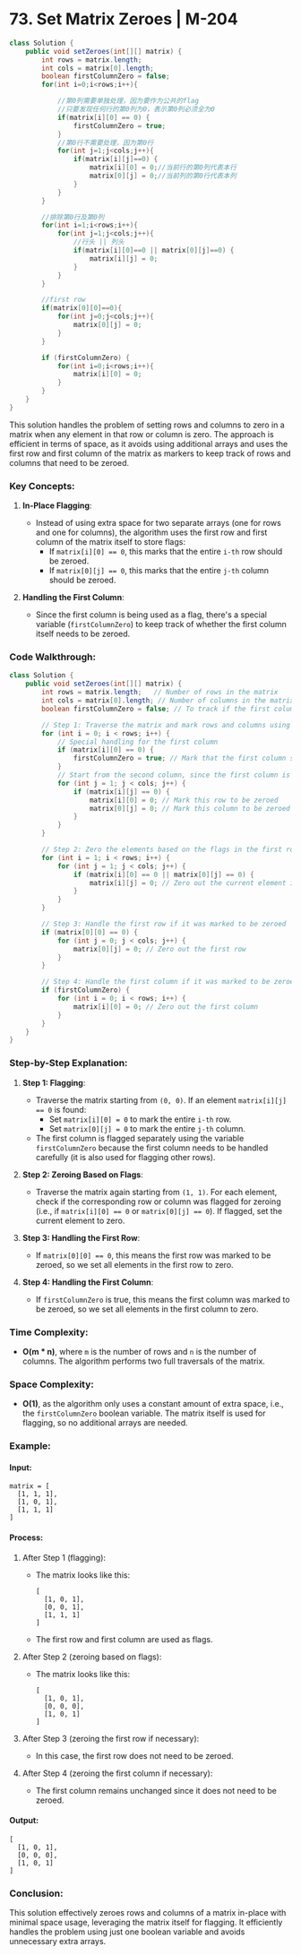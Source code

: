 # 73. Set Matrix Zeroes | M-204

```java
class Solution {
    public void setZeroes(int[][] matrix) {
        int rows = matrix.length;
        int cols = matrix[0].length;
        boolean firstColumnZero = false;
        for(int i=0;i<rows;i++){

            //第0列需要单独处理，因为要作为公共的flag
            //只要发现任何行的第0列为0，表示第0列必须全为0
            if(matrix[i][0] == 0) {
                firstColumnZero = true;
            }
            //第0行不需要处理，因为第0行
            for(int j=1;j<cols;j++){
                if(matrix[i][j]==0) {
                    matrix[i][0] = 0;//当前行的第0列代表本行
                    matrix[0][j] = 0;//当前列的第0行代表本列
                }
            }
        }

        //排除第0行及第0列
        for(int i=1;i<rows;i++){
            for(int j=1;j<cols;j++){
                //行头 || 列头
                if(matrix[i][0]==0 || matrix[0][j]==0) {
                    matrix[i][j] = 0;
                }
            }
        }

        //first row
        if(matrix[0][0]==0){
            for(int j=0;j<cols;j++){
                matrix[0][j] = 0;
            }
        }

        if (firstColumnZero) {
            for(int i=0;i<rows;i++){
                matrix[i][0] = 0;
            }
        }
    }
}
```
This solution handles the problem of setting rows and columns to zero in a matrix when any element in that row or column is zero. The approach is efficient in terms of space, as it avoids using additional arrays and uses the first row and first column of the matrix as markers to keep track of rows and columns that need to be zeroed.

### Key Concepts:

1. **In-Place Flagging**:
    - Instead of using extra space for two separate arrays (one for rows and one for columns), the algorithm uses the first row and first column of the matrix itself to store flags:
        - If `matrix[i][0] == 0`, this marks that the entire `i-th` row should be zeroed.
        - If `matrix[0][j] == 0`, this marks that the entire `j-th` column should be zeroed.

2. **Handling the First Column**:
    - Since the first column is being used as a flag, there's a special variable (`firstColumnZero`) to keep track of whether the first column itself needs to be zeroed.

### Code Walkthrough:

```java
class Solution {
    public void setZeroes(int[][] matrix) {
        int rows = matrix.length;   // Number of rows in the matrix
        int cols = matrix[0].length; // Number of columns in the matrix
        boolean firstColumnZero = false; // To track if the first column should be zeroed

        // Step 1: Traverse the matrix and mark rows and columns using the first row and first column
        for (int i = 0; i < rows; i++) {
            // Special handling for the first column
            if (matrix[i][0] == 0) {
                firstColumnZero = true; // Mark that the first column should be zeroed
            }
            // Start from the second column, since the first column is used for flagging
            for (int j = 1; j < cols; j++) {
                if (matrix[i][j] == 0) {
                    matrix[i][0] = 0; // Mark this row to be zeroed
                    matrix[0][j] = 0; // Mark this column to be zeroed
                }
            }
        }

        // Step 2: Zero the elements based on the flags in the first row and first column
        for (int i = 1; i < rows; i++) {
            for (int j = 1; j < cols; j++) {
                if (matrix[i][0] == 0 || matrix[0][j] == 0) {
                    matrix[i][j] = 0; // Zero out the current element if row or column is flagged
                }
            }
        }

        // Step 3: Handle the first row if it was marked to be zeroed
        if (matrix[0][0] == 0) {
            for (int j = 0; j < cols; j++) {
                matrix[0][j] = 0; // Zero out the first row
            }
        }

        // Step 4: Handle the first column if it was marked to be zeroed
        if (firstColumnZero) {
            for (int i = 0; i < rows; i++) {
                matrix[i][0] = 0; // Zero out the first column
            }
        }
    }
}
```

### Step-by-Step Explanation:

1. **Step 1: Flagging**:
    - Traverse the matrix starting from `(0, 0)`. If an element `matrix[i][j] == 0` is found:
        - Set `matrix[i][0] = 0` to mark the entire `i-th` row.
        - Set `matrix[0][j] = 0` to mark the entire `j-th` column.
    - The first column is flagged separately using the variable `firstColumnZero` because the first column needs to be handled carefully (it is also used for flagging other rows).

2. **Step 2: Zeroing Based on Flags**:
    - Traverse the matrix again starting from `(1, 1)`. For each element, check if the corresponding row or column was flagged for zeroing (i.e., if `matrix[i][0] == 0` or `matrix[0][j] == 0`). If flagged, set the current element to zero.

3. **Step 3: Handling the First Row**:
    - If `matrix[0][0] == 0`, this means the first row was marked to be zeroed, so we set all elements in the first row to zero.

4. **Step 4: Handling the First Column**:
    - If `firstColumnZero` is true, this means the first column was marked to be zeroed, so we set all elements in the first column to zero.

### Time Complexity:
- **O(m * n)**, where `m` is the number of rows and `n` is the number of columns. The algorithm performs two full traversals of the matrix.

### Space Complexity:
- **O(1)**, as the algorithm only uses a constant amount of extra space, i.e., the `firstColumnZero` boolean variable. The matrix itself is used for flagging, so no additional arrays are needed.

### Example:

#### Input:
```plaintext
matrix = [
  [1, 1, 1],
  [1, 0, 1],
  [1, 1, 1]
]
```

#### Process:
1. After Step 1 (flagging):
    - The matrix looks like this:
      ```plaintext
      [
        [1, 0, 1],
        [0, 0, 1],
        [1, 1, 1]
      ]
      ```
    - The first row and first column are used as flags.

2. After Step 2 (zeroing based on flags):
    - The matrix looks like this:
      ```plaintext
      [
        [1, 0, 1],
        [0, 0, 0],
        [1, 0, 1]
      ]
      ```

3. After Step 3 (zeroing the first row if necessary):
    - In this case, the first row does not need to be zeroed.

4. After Step 4 (zeroing the first column if necessary):
    - The first column remains unchanged since it does not need to be zeroed.

#### Output:
```plaintext
[
  [1, 0, 1],
  [0, 0, 0],
  [1, 0, 1]
]
```

### Conclusion:
This solution effectively zeroes rows and columns of a matrix in-place with minimal space usage, leveraging the matrix itself for flagging. It efficiently handles the problem using just one boolean variable and avoids unnecessary extra arrays.